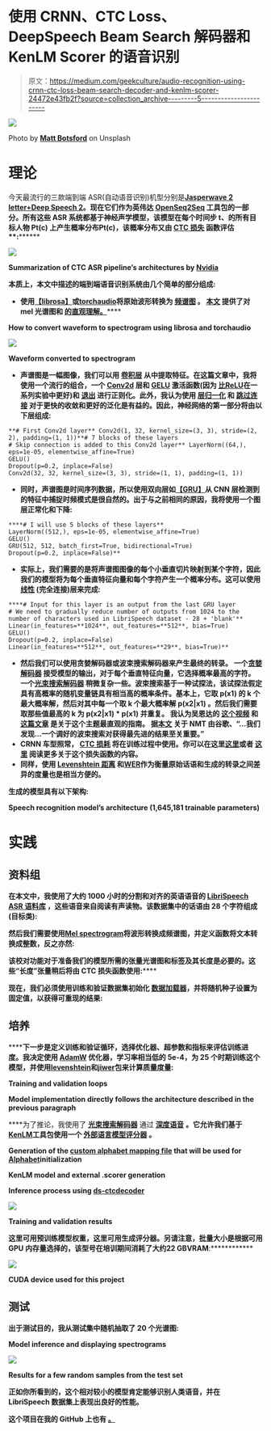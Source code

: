 # 使用 CRNN、CTC Loss、DeepSpeech Beam Search 解码器和 KenLM Scorer 的语音识别

> 原文：<https://medium.com/geekculture/audio-recognition-using-crnn-ctc-loss-beam-search-decoder-and-kenlm-scorer-24472e43fb2f?source=collection_archive---------5----------------------->

![](img/5f639cf9029d099f5831177e8036293f.png)

Photo by [**Matt Botsford**](https://unsplash.com/@mattbotsford) on Unsplash

# 理论

今天最流行的三款端到端 ASR(自动语音识别)机型分别是[**Jasper**](https://arxiv.org/pdf/1904.03288.pdf)[**wave 2 letter+**](https://arxiv.org/pdf/1712.09444.pdf)**[**Deep Speech 2**](https://arxiv.org/pdf/1512.02595.pdf)。现在它们[](https://nvidia.github.io/OpenSeq2Seq/html/speech-recognition.html#speech-recognition)**作为英伟达 [**OpenSeq2Seq**](https://github.com/NVIDIA/OpenSeq2Seq) 工具包的一部分。所有这些 ASR 系统都基于神经声学模型，该模型在每个时间步 **t、**的所有目标人物 **Pt(c)** 上产生概率分布**Pt(c)**，该概率分布又由 [**CTC 损失**](https://pytorch.org/docs/stable/generated/torch.nn.CTCLoss.html) 函数评估****:********

**![](img/ae8f93be5fb905dae590697da86a0766.png)**

**Summarization of CTC ASR pipeline’s architectures by [**Nvidia**](https://nvidia.github.io/OpenSeq2Seq/html/speech-recognition.html#introduction)**

**本质上，本文中描述的端到端语音识别系统由几个简单的部分组成:**

*   **使用[**【librosa】**](https://librosa.org/doc/latest/index.html)**或**[**torchaudio**](https://pytorch.org/audio/stable/index.html)将原始波形转换为 [**频谱图**](https://en.wikipedia.org/wiki/Spectrogram) 。 [**本文**](/analytics-vidhya/understanding-the-mel-spectrogram-fca2afa2ce53) 提供了对 **mel 光谱图**和 [**的直观理解。**](https://haythamfayek.com/2016/04/21/speech-processing-for-machine-learning.html)******

****How to convert **waveform to spectrogram** using **librosa** and **torchaudio******

****![](img/2a49b5839e31f6443848103647f4f05d.png)****

****Waveform converted to spectrogram****

*   ****声谱图是一幅图像，我们可以用 [**卷积层**](https://d2l.ai/chapter_convolutional-neural-networks/conv-layer.html) 从中提取特征。在这篇文章中，我将使用一个流行的组合，一个 [**Conv2d**](https://pytorch.org/docs/stable/generated/torch.nn.Conv2d.html) 层和 [**GELU**](https://pytorch.org/docs/stable/generated/torch.nn.GELU.html) 激活函数(因为 [**比**](https://arxiv.org/pdf/1710.05941.pdf)**[**ReLU**](https://pytorch.org/docs/stable/generated/torch.nn.ReLU.html)**在一系列实验中更好)和 [**退出**](https://jmlr.org/papers/volume15/srivastava14a/srivastava14a.pdf) 进行正则化。此外，我认为使用 [**层归一化**](https://arxiv.org/pdf/1607.06450.pdf) 和 [**跳过连接**](https://arxiv.org/pdf/1712.09913.pdf) 对于更快的收敛和更好的泛化是有益的。因此，神经网络的第一部分将由以下层组成:********

```
**# First Conv2d layer** Conv2d(1, 32, kernel_size=(3, 3), stride=(2, 2), padding=(1, 1))**# 7 blocks of these layers
# Skip connection is added to this Conv2d layer** LayerNorm((64,), eps=1e-05, elementwise_affine=True)
GELU()
Dropout(p=0.2, inplace=False)
Conv2d(32, 32, kernel_size=(3, 3), stride=(1, 1), padding=(1, 1))
```

*   **同时，声谱图是时间序列数据，所以使用双向[](https://d2l.ai/chapter_recurrent-neural-networks/rnn.html)**层如[**【GRU】**](https://arxiv.org/pdf/1409.1259.pdf)从 **CNN** 层检测到的特征中捕捉时频模式是很自然的。出于与之前相同的原因，我将使用一个图层正常化和下降:****

```
****# I will use 5 blocks of these layers**
LayerNorm((512,), eps=1e-05, elementwise_affine=True)
GELU()
GRU(512, 512, batch_first=True, bidirectional=True)
Dropout(p=0.2, inplace=False)**
```

*   ****实际上，我们需要的是将声谱图图像的每个小垂直切片映射到某个字符，因此我们的模型将为每个垂直特征向量和每个字符产生一个概率分布。这可以使用[**线性**](https://pytorch.org/docs/stable/generated/torch.nn.Linear.html) (完全连接)层来完成:****

```
****# Input for this layer is an output from the last GRU layer
# We need to gradually reduce number of outputs from 1024 to the number of characters used in LibriSpeech dataset - 28 + 'blank'**
Linear(in_features=**1024**, out_features=**512**, bias=True)
GELU()
Dropout(p=0.2, inplace=False)
Linear(in_features=**512**, out_features=**29**, bias=True)**
```

*   ****然后我们可以使用**贪婪解码器**或**波束搜索解码器**来产生最终的转录。
    一个[**贪婪解码器**](https://d2l.ai/chapter_recurrent-modern/beam-search.html#greedy-search) 接受模型的输出，对于每个垂直特征向量，它选择概率最高的字符。
    一个[**光束搜索解码器**](https://d2l.ai/chapter_recurrent-modern/beam-search.html#id1) 稍微复杂一些。波束搜索基于一种试探法，该试探法假定具有高概率的随机变量链具有相当高的概率条件。基本上，它取 **p(x1)** 的 **k** 个最大概率解，然后对其中每一个取 **k** 个最大概率解 **p(x2|x1)** 。然后我们需要取那些值最高的 **k** 为 **p(x2|x1) * p(x1)** 并重复。
    我认为吴恩达的 [**这个视频**](https://www.youtube.com/watch?v=RLWuzLLSIgw&ab_channel=DeepLearningAI) 和 [**这篇文章**](https://machinelearningmastery.com/beam-search-decoder-natural-language-processing/?utm_source=dlvr.it&utm_medium=twitter) 是关于这个主题最直观的指南。
    据[**本文**](https://arxiv.org/pdf/1703.03906.pdf) 关于 NMT 由谷歌、**“…我们发现…一个调好的波束搜索对获得最先进的结果至关重要。”******
*   ******CRNN** 车型照常， [**CTC 损耗**](https://pytorch.org/docs/stable/generated/torch.nn.CTCLoss.html) 将在训练过程中使用。你可以在这里[**这里**](https://xiaodu.io/ctc-explained/)**或者 [**这里**](https://distill.pub/2017/ctc/) 阅读更多关于这个损失函数的内容。******
*   ****同样，使用 [**Levenshtein 距离**](https://en.wikipedia.org/wiki/Levenshtein_distance) 和[**WER**](https://en.wikipedia.org/wiki/Word_error_rate)**作为衡量原始话语和生成的转录之间差异的度量也是相当方便的。******

********生成的模型具有以下架构:********

****Speech recognition model’s architecture **(1,645,181 trainable parameters)******

# ****实践****

## ****资料组****

****在本文中，我使用了大约 **1000 小时**的分割和对齐的英语语音的 [**LibriSpeech ASR 语料库**](https://www.openslr.org/12) ，这些语音来自阅读有声读物。该数据集中的话语由 **28** 个字符组成(目标类):****

****然后我们需要使用[**Mel spectrogram**](https://pytorch.org/audio/stable/transforms.html#melspectrogram)**将波形转换成频谱图，并定义函数将文本转换成整数，反之亦然:******

******该校对功能对于准备我们的模型所需的张量**光谱图和标签及其长度**是必要的。这些“长度”张量稍后将由 CTC 损失函数使用:******

****现在，我们必须使用训练和验证数据集初始化 [**数据加载器**](https://pytorch.org/docs/stable/data.html#loading-batched-and-non-batched-data)**，并将随机种子设置为固定值，以获得可重现的结果:******

## ******培养******

******下一步是定义训练和验证循环，选择优化器、超参数和指标来评估训练进度。我决定使用 [**AdamW**](https://pytorch.org/docs/stable/_modules/torch/optim/adamw.html#AdamW) 优化器，学习率相当低的 **5e-4，**为 **25** 个时期训练这个模型，并使用[**levenshtein**](https://pypi.org/project/levenshtein/)**和[**jiwer**](https://pypi.org/project/jiwer/)**包来计算质量度量:**********

****Training and validation loops****

****Model implementation directly follows the architecture described in the previous paragraph****

****为了推论，我使用了 [**光束搜索解码器**](https://deepspeech.readthedocs.io/en/latest/Decoder.html) 通过 [**深度语音**](https://github.com/mozilla/DeepSpeech) **。**它允许我们基于[**KenLM**](https://kheafield.com/code/kenlm/)**工具包使用一个 [**外部语言模型评分器**](https://deepspeech.readthedocs.io/en/latest/Scorer.html#scorer-scripts) 。******

****Generation of the [**custom alphabet mapping file**](https://github.com/mozilla/DeepSpeech/blob/master/data/alphabet.txt) that will be used for [**Alphabet**](https://github.com/mozilla/DeepSpeech/blob/master/native_client/ctcdecode/__init__.py#L41)initialization****

****KenLM model and external .scorer generation****

****Inference process using [**ds-ctcdecoder**](https://pypi.org/project/ds-ctcdecoder/)****

****![](img/2f60ae8361b343ef96ac9465a6e7616d.png)****

****Training and validation results****

****这里可用[](https://github.com/dredwardhyde/speech-recognition-examples/blob/main/weights.pth)****预训练模型权重，这里可用**[](https://github.com/dredwardhyde/speech-recognition-examples/blob/main/librispeech.scorer)**生成评分器。另请注意，批量大小是根据可用 GPU 内存量选择的，该型号在培训期间消耗了大约**22 GB****VRAM**:************

****![](img/a01ba84e21ca79cff7fc664045d646d3.png)****

****CUDA device used for this project****

## ****测试****

****出于测试目的，我从测试集中随机抽取了 20 个光谱图:****

****Model inference and displaying spectrograms****

****![](img/8caf018cb7a162224c70b2b7f009da5c.png)****

****Results for a few random samples from the test set****

****正如你所看到的，这个相对较小的模型肯定能够识别人类语音，并在 LibriSpeech 数据集上表现出良好的性能。****

******这个项目在我的 GitHub** **上也有** [**。**](https://github.com/dredwardhyde/speech-recognition-examples)****